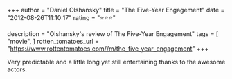 +++
author = "Daniel Olshansky"
title = "The Five-Year Engagement"
date = "2012-08-26T11:10:17"
rating = "⭐⭐⭐"

description = "Olshansky's review of The Five-Year Engagement"
tags = [
    "movie",
]
rotten_tomatoes_url = "https://www.rottentomatoes.com//m/the_five_year_engagement"
+++

Very predictable and a little long yet still entertaining thanks to the awesome actors.
